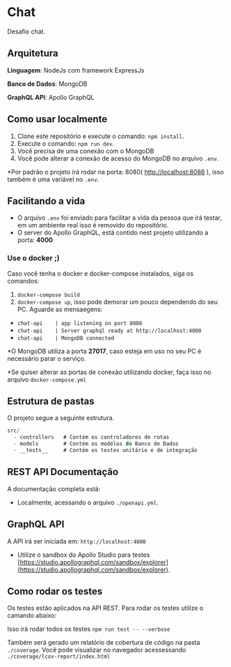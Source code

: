 # Chat
Desafio chat. 


## Arquitetura
**Linguagem**: NodeJs com framework ExpressJs

**Banco de Dados**: MongoDB

**GraphQL API**: Apollo GraphQL

## Como usar localmente
1. Clone este repositório e execute o comando: ```npm install```.
2. Execute o comando: ```npm run dev```.
3. Você precisa de uma conexão com o MongoDB
4. Você pode alterar a conexão de acesso do MongoDB no arquivo ```.env```.

*Por padrão o projeto irá rodar na porta: 8080( [http://localhost:8086](http://localhost:8086) ), isso também é uma variável no ```.env```.

## Facilitando a vida
 - O arquivo ```.env``` foi enviado para facilitar a vida da pessoa que irá testar, em um ambiente real isso é removido do repositório.
 - O server do Apollo GraphQL, está contido nest projeto utilizando a porta: **4000**

### Use o docker ;)
Caso você tenha o docker e docker-compose instalados, siga os comandos:
1. ```docker-compose build```
2. ```docker-compose up```, isso pode demorar um pouco dependendo do seu PC.
Aguarde as mensaegens: 
 * ```chat-api    | app listening on port 8086``` 
 * ```chat-api    | Server graphql ready at http://localhost:4000``` 
 * ```chat-api    | MongoDB connected``` 

 *O MongoDB utiliza a porta **27017**, caso esteja em uso no seu PC é necessário parar o serviço.

*Se quiser alterar as portas de conexão utilizando docker, faça isso no arquivo ```docker-compose.yml```

## Estrutura de pastas
O projeto segue a seguinte estrutura.

```js
src/
  - controllers   # Contém os controladores de rotas
  - models        # Contém os modelos do Banco de Dados
  - __tests__     # Contém os testes unitário e de integração
```

## REST API Documentação
A documentação completa está: 
 - Localmente, acessando o arquivo ```./openapi.yml```.


## GraphQL API
A API irá ser iniciada em: ```http://localhost:4000``` 
 - Utilize o sandbox do Apollo Studio para testes [https://studio.apollographql.com/sandbox/explorer](https://studio.apollographql.com/sandbox/explorer).

## Como rodar os testes
Os testes estão aplicados na API REST.
Para rodar os testes utilize o camando abaixo:

Isso irá rodar todos os testes
```npm run test -- --verbose```

Também será gerado um relatório de cobertura de código na pasta ```./coverage```.
Você pode visualizar no navegador acessessando ```./coverage/lcov-report/index.html```